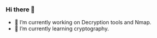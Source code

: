 ### Hi there 👋

- 🔭 I’m currently working on Decryption tools and Nmap.
- 🌱 I’m currently learning cryptography.


